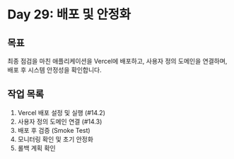 # Day 29: 배포 및 안정화

## 목표

최종 점검을 마친 애플리케이션을 Vercel에 배포하고, 사용자 정의 도메인을 연결하며, 배포 후 시스템 안정성을 확인합니다.

## 작업 목록

1.  Vercel 배포 설정 및 실행 (#14.2)
2.  사용자 정의 도메인 연결 (#14.3)
3.  배포 후 검증 (Smoke Test)
4.  모니터링 확인 및 초기 안정화
5.  롤백 계획 확인 